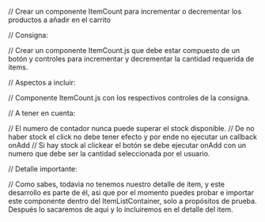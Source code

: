 // Crear un componente ItemCount para incrementar o decrementar los productos a añadir en el carrito


// Consigna:

// Crear un componente ItemCount.js que debe estar compuesto de un botón y controles para incrementar y decrementar la cantidad requerida de items.


// Aspectos a incluir:

// Componente ItemCount.js con los respectivos controles de la consigna.


// A tener en cuenta: 

// El numero de contador nunca puede superar el stock disponible.
// De no haber stock el click no debe tener efecto y por ende no ejecutar un callback onAdd
// Si hay stock al clickear el botón se debe ejecutar onAdd con un numero que debe ser la cantidad seleccionada por el usuario.


// Detalle importante:

// Como sabes, todavia no tenemos nuestro detalle de item, y este desarrollo es parte de él, asi que por el momento puedes probar e importar este componente dentro del ItemListContainer, solo a propósitos de prueba. Después lo sacaremos de aqui y lo incluiremos en el detalle del item.






